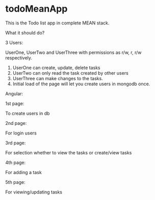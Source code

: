 
# todoMeanApp
This is the Todo list app in complete MEAN stack.

What it should do?

3 Users:

UserOne, UserTwo and UserThree with permissions as r/w, r, r/w respectively.

1. UserOne can create, update, delete tasks
2. UserTwo can only read the task created by other users
3. UserThree can make changes to the tasks.
4. Initial load of the page will let you create users in mongodb once. 

Angular:

1st page: 

To create users in db

2nd page:

For login users

3rd page:

For selection whether to view the tasks or create/view tasks

4th page:

For adding a task

5th page:

For viewing/updating tasks

